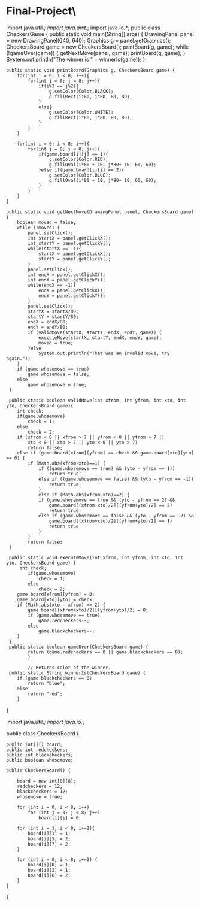 # Final-Project\
import java.util.*;
import java.awt.*;
import java.io.*;
public class CheckersGame {
	public static void main(String[] args) {
		DrawingPanel panel = new DrawingPanel(640, 640);
		Graphics g = panel.getGraphics();
		CheckersBoard game = new CheckersBoard();
		printBoard(g, game);
		while (!gameOver(game)) {
		    getNextMove(panel, game);
		    printBoard(g, game);
		}
		System.out.println("The winner is " + winnerIs(game));
	}
	
	public static void printBoard(Graphics g, CheckersBoard game) {
		for(int i = 0; i < 8; i++){
			for(int j = 0; j < 8; j++){
				if(i%2 == j%2){
					g.setColor(Color.BLACK);
					g.fillRect(i*80, j*80, 80, 80);
				}
				else{
					g.setColor(Color.WHITE);
					g.fillRect(i*80, j*80, 80, 80);
				}
			}
		}
		
		for(int i = 0; i < 8; i++){
			for(int j = 0; j < 8; j++){
				if(game.board[i][j] == 1){
					g.setColor(Color.RED);
					g.fillOval(i*80 + 10, j*80+ 10, 60, 60);
				}else if(game.board[i][j] == 2){
					g.setColor(Color.BLUE);
					g.fillOval(i*80 + 10, j*80+ 10, 60, 60);
				}
			}
		}
	}
	
	public static void getNextMove(DrawingPanel panel, CheckersBoard game){
		boolean moved = false;
		while (!moved) {
			panel.setClick();
			int startX = panel.getClickX();
			int startY = panel.getClickY();
			while(startX == -1){   
				startX = panel.getClickX();
				startY = panel.getClickY();
			}
			panel.setClick();
			int endX = panel.getClickX();
			int endY = panel.getClickY();
			while(endX == -1){
				endX = panel.getClickX();
				endY = panel.getClickY();
			}
			panel.setClick();
			startX = startX/80;
			startY = startY/80;
			endX = endX/80;
			endY = endY/80;
			if (validMove(startX, startY, endX, endY, game)) {
				executeMove(startX, startY, endX, endY, game);
				moved = true;
			}else
				System.out.println("That was an invalid move, try again.");
		}
		if (game.whosemove == true)
			game.whosemove = false;
		else
			game.whosemove = true;
	 }
	 
	 public static boolean validMove(int xfrom, int yfrom, int xto, int yto, CheckersBoard game){
		int check;
		if(game.whosemove)
			check = 1;
		else
			check = 2;
		if (xfrom < 0 || xfrom > 7 || yfrom < 0 || yfrom > 7 ||
			xto < 0 || xto > 7 || yto < 0 || yto > 7) 
			return false;
		else if (game.board[xfrom][yfrom] == check && game.board[xto][yto] == 0) {
			if (Math.abs(xfrom-xto)==1) {
				if ((game.whosemove == true) && (yto - yfrom == 1))
				    return true;
				else if ((game.whosemove == false) && (yto - yfrom == -1))
				    return true;
			    }
			    else if (Math.abs(xfrom-xto)==2) {
				if (game.whosemove == true && (yto - yfrom == 2) && 
				    game.board[(xfrom+xto)/2][(yfrom+yto)/2] == 2)
				    return true;
				else if (game.whosemove == false && (yto - yfrom == -2) && 
				    game.board[(xfrom+xto)/2][(yfrom+yto)/2] == 1)
				    return true;
			    }
			}
			return false;
	 }
	 
	 public static void executeMove(int xfrom, int yfrom, int xto, int yto, CheckersBoard game) {
		 int check;
			if(game.whosemove)
				check = 1;
			else
				check = 2;
		game.board[xfrom][yfrom] = 0;
		game.board[xto][yto] = check;
		if (Math.abs(xto - xfrom) == 2) {
			game.board[(xfrom+xto)/2][(yfrom+yto)/2] = 0;
			if (game.whosemove == true)
				game.redcheckers--;
			else
			    game.blackcheckers--;
		}
	 }
	 public static boolean gameOver(CheckersBoard game) {
			return (game.redcheckers == 0 || game.blackcheckers == 0);
		    }

		    // Returns color of the winner.
	 public static String winnerIs(CheckersBoard game) {
		if (game.blackcheckers == 0)
			return "blue";
		else
			return "red";
		}
}









import java.util.*;
import java.io.*;

public class CheckersBoard {
	
	public int[][] board; 
	public int redcheckers; 
	public int blackcheckers; 
	public boolean whosemove; 

	public CheckersBoard() {
		
		board = new int[8][8];
	    redcheckers = 12;
	    blackcheckers = 12;
	    whosemove = true;
	    
	    for (int i = 0; i < 8; i++)
	    	for (int j = 0; j < 8; j++)
	    		board[i][j] = 0;
	    
	    for (int i = 1; i < 8; i+=2){
	    	board[i][1] = 1;
	    	board[i][5] = 2;
	    	board[i][7] = 2;
	    }
	    
	    for (int i = 0; i < 8; i+=2) {
	    	board[i][0] = 1;
	    	board[i][2] = 1;
	    	board[i][6] = 2;
	    }
	}
}
